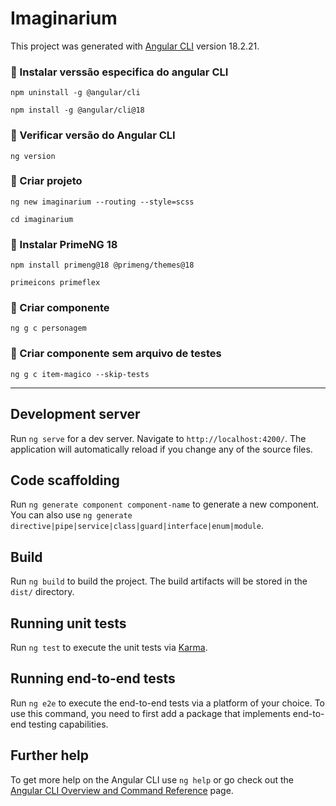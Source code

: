 # Imaginarium
This project was generated with [Angular CLI](https://github.com/angular/angular-cli) version 18.2.21.



### 🔷 Instalar verssão especifica do angular CLI
`npm uninstall -g @angular/cli`

`npm install -g @angular/cli@18`

### 🔷 Verificar versão do Angular CLI
`ng version`

### 🔷 Criar projeto 
`ng new imaginarium --routing --style=scss`

`cd imaginarium`

### 🔷 Instalar PrimeNG 18
`npm install primeng@18 @primeng/themes@18`

`primeicons primeflex`

### 🔷 Criar componente
`ng g c personagem`

### 🔷 Criar componente sem arquivo de testes
`ng g c item-magico --skip-tests`


___


## Development server

Run `ng serve` for a dev server. Navigate to `http://localhost:4200/`. The application will automatically reload if you change any of the source files.

## Code scaffolding

Run `ng generate component component-name` to generate a new component. You can also use `ng generate directive|pipe|service|class|guard|interface|enum|module`.

## Build

Run `ng build` to build the project. The build artifacts will be stored in the `dist/` directory.

## Running unit tests

Run `ng test` to execute the unit tests via [Karma](https://karma-runner.github.io).

## Running end-to-end tests

Run `ng e2e` to execute the end-to-end tests via a platform of your choice. To use this command, you need to first add a package that implements end-to-end testing capabilities.

## Further help

To get more help on the Angular CLI use `ng help` or go check out the [Angular CLI Overview and Command Reference](https://angular.dev/tools/cli) page.
